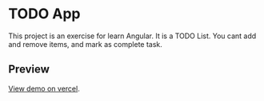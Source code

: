 # TODO App

This project is an exercise for learn Angular.
It is a TODO List. You cant add and remove items, and mark as complete task.

## Preview

[View demo on vercel](https://6508cee5e98862593ae70962--playful-capybara-ff90b0.netlify.app/).


